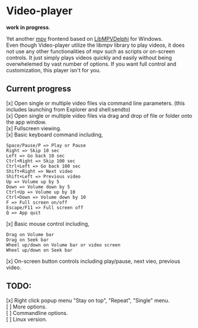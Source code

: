 # Video-player

**work in progress**.

Yet another [mpv](https://mpv.io/) frontend based on [LibMPVDelphi](https://github.com/nbuyer/libmpvdelphi) for Windows.  
Even though Video-player utilize the libmpv library to play videos, it does not use any other functionalities of mpv such as scripts or on-screen controls. It just simply plays videos quickly and easily without being overwhelemed by vast number of options. If you want full control and customization, this player isn't for you.  

## Current progress

[x] Open single or multiple video files via command line parameters. (this includes launching from Explorer and shell:sendto)  
[x] Open single or multiple video files via drag and drop of file or folder onto the app window.  
[x] Fullscreen viewing.  
[x] Basic keyboard command including,  
```
Space/Pause/P => Play or Pause 
Right => Skip 10 sec  
Left => Go back 10 sec  
Ctrl+Right => Skip 100 sec
Ctrl+Left => Go back 100 sec
Shift+Right => Next video  
Shift+Left => Previous video 
Up => Volume up by 5 
Down => Volume down by 5 
Ctrl+Up => Volume up by 10 
Ctrl+Down => Volume down by 10 
F => Full screen on/off 
Escape/F11 => Full screen off 
Q => App quit 
```
[x] Basic mouse control including,  
```
Drag on Volume bar
Drag on Seek bar
Wheel up/down on Volume bar or video screen   
Wheel up/down on Seek bar   
```
[x] On-screen button controls including play/pause, next vieo, previous video.

 ## TODO:
[x] Right click popup menu "Stay on top", "Repeat", "Single" menu.  
[ ] More options.   
[ ] Commandline options.  
[ ] Linux version. 
